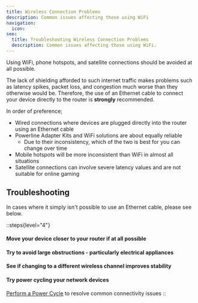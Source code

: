 ```yaml
---
title: Wireless Connection Problems
description: Common issues affecting those using WiFi
navigation:
  icon:
seo:
  title: Troubleshooting Wireless Connection Problems
  description: Common issues affecting those using WiFi.
---
```


Using WiFi, phone hotspots, and satellite connections should be avoided at all possible.

The lack of shielding afforded to such internet traffic makes problems such as latency spikes, packet loss, and congestion much worse than they otherwise would be. Therefore, the use of an Ethernet cable to connect your device directly to the router is **strongly** recommended.

In order of preference;

- Wired connections where devices are plugged directly into the router using an Ethernet cable 
- Powerline Adapter Kits and WiFi solutions are about equally reliable 
  - Due to their inconsistency, which of the two is best for you can change over time 
- Mobile hotspots will be more inconsistent than WiFi in almost all situations 
- Satellite connections can involve severe latency values and are not suitable for online gaming

## Troubleshooting

In cases where it simply isn't possible to use an Ethernet cable, please see below.

::steps{level="4"}
#### Move your device closer to your router if at all possible
#### Try to avoid large obstructions - particularly electrical appliances
#### See if changing to a different wireless channel improves stability
#### Try power cycling your network devices
[Perform a Power Cycle](/miscellaneous/other/perform-a-power-cycle) to resolve common connectivity issues
::
